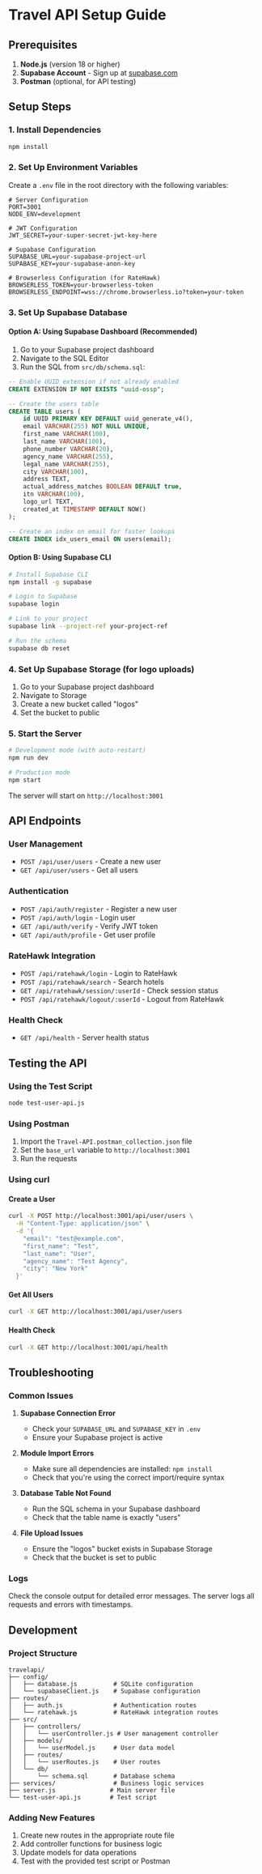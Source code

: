 # Travel API Setup Guide

## Prerequisites

1. **Node.js** (version 18 or higher)
2. **Supabase Account** - Sign up at [supabase.com](https://supabase.com)
3. **Postman** (optional, for API testing)

## Setup Steps

### 1. Install Dependencies

```bash
npm install
```

### 2. Set Up Environment Variables

Create a `.env` file in the root directory with the following variables:

```env
# Server Configuration
PORT=3001
NODE_ENV=development

# JWT Configuration
JWT_SECRET=your-super-secret-jwt-key-here

# Supabase Configuration
SUPABASE_URL=your-supabase-project-url
SUPABASE_KEY=your-supabase-anon-key

# Browserless Configuration (for RateHawk)
BROWSERLESS_TOKEN=your-browserless-token
BROWSERLESS_ENDPOINT=wss://chrome.browserless.io?token=your-token
```

### 3. Set Up Supabase Database

#### Option A: Using Supabase Dashboard (Recommended)

1. Go to your Supabase project dashboard
2. Navigate to the SQL Editor
3. Run the SQL from `src/db/schema.sql`:

```sql
-- Enable UUID extension if not already enabled
CREATE EXTENSION IF NOT EXISTS "uuid-ossp";

-- Create the users table
CREATE TABLE users (
    id UUID PRIMARY KEY DEFAULT uuid_generate_v4(),
    email VARCHAR(255) NOT NULL UNIQUE,
    first_name VARCHAR(100),
    last_name VARCHAR(100),
    phone_number VARCHAR(20),
    agency_name VARCHAR(255),
    legal_name VARCHAR(255),
    city VARCHAR(100),
    address TEXT,
    actual_address_matches BOOLEAN DEFAULT true,
    itn VARCHAR(100),
    logo_url TEXT,
    created_at TIMESTAMP DEFAULT NOW()
);

-- Create an index on email for faster lookups
CREATE INDEX idx_users_email ON users(email);
```

#### Option B: Using Supabase CLI

```bash
# Install Supabase CLI
npm install -g supabase

# Login to Supabase
supabase login

# Link to your project
supabase link --project-ref your-project-ref

# Run the schema
supabase db reset
```

### 4. Set Up Supabase Storage (for logo uploads)

1. Go to your Supabase project dashboard
2. Navigate to Storage
3. Create a new bucket called "logos"
4. Set the bucket to public

### 5. Start the Server

```bash
# Development mode (with auto-restart)
npm run dev

# Production mode
npm start
```

The server will start on `http://localhost:3001`

## API Endpoints

### User Management

- `POST /api/user/users` - Create a new user
- `GET /api/user/users` - Get all users

### Authentication

- `POST /api/auth/register` - Register a new user
- `POST /api/auth/login` - Login user
- `GET /api/auth/verify` - Verify JWT token
- `GET /api/auth/profile` - Get user profile

### RateHawk Integration

- `POST /api/ratehawk/login` - Login to RateHawk
- `POST /api/ratehawk/search` - Search hotels
- `GET /api/ratehawk/session/:userId` - Check session status
- `POST /api/ratehawk/logout/:userId` - Logout from RateHawk

### Health Check

- `GET /api/health` - Server health status

## Testing the API

### Using the Test Script

```bash
node test-user-api.js
```

### Using Postman

1. Import the `Travel-API.postman_collection.json` file
2. Set the `base_url` variable to `http://localhost:3001`
3. Run the requests

### Using curl

#### Create a User
```bash
curl -X POST http://localhost:3001/api/user/users \
  -H "Content-Type: application/json" \
  -d '{
    "email": "test@example.com",
    "first_name": "Test",
    "last_name": "User",
    "agency_name": "Test Agency",
    "city": "New York"
  }'
```

#### Get All Users
```bash
curl -X GET http://localhost:3001/api/user/users
```

#### Health Check
```bash
curl -X GET http://localhost:3001/api/health
```

## Troubleshooting

### Common Issues

1. **Supabase Connection Error**
   - Check your `SUPABASE_URL` and `SUPABASE_KEY` in `.env`
   - Ensure your Supabase project is active

2. **Module Import Errors**
   - Make sure all dependencies are installed: `npm install`
   - Check that you're using the correct import/require syntax

3. **Database Table Not Found**
   - Run the SQL schema in your Supabase dashboard
   - Check that the table name is exactly "users"

4. **File Upload Issues**
   - Ensure the "logos" bucket exists in Supabase Storage
   - Check that the bucket is set to public

### Logs

Check the console output for detailed error messages. The server logs all requests and errors with timestamps.

## Development

### Project Structure

```
travelapi/
├── config/
│   ├── database.js          # SQLite configuration
│   └── supabaseClient.js    # Supabase configuration
├── routes/
│   ├── auth.js              # Authentication routes
│   └── ratehawk.js          # RateHawk integration routes
├── src/
│   ├── controllers/
│   │   └── userController.js # User management controller
│   ├── models/
│   │   └── userModel.js     # User data model
│   ├── routes/
│   │   └── userRoutes.js    # User routes
│   └── db/
│       └── schema.sql       # Database schema
├── services/                # Business logic services
├── server.js               # Main server file
└── test-user-api.js        # Test script
```

### Adding New Features

1. Create new routes in the appropriate route file
2. Add controller functions for business logic
3. Update models for data operations
4. Test with the provided test script or Postman

